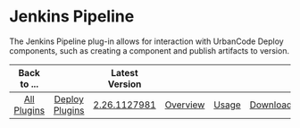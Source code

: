 
Jenkins Pipeline
================


The Jenkins Pipeline plug-in allows for interaction with UrbanCode Deploy components, such as creating a component and publish artifacts to version.


|Back to ...||Latest Version||||
| :---: | :---: | :---: | :---: | :---: | :---: |
|[All Plugins](../../index.md)|[Deploy Plugins](../README.md)|[2.26.1127981](https://raw.githubusercontent.com/UrbanCode/IBM-UCD-PLUGINS/main/files/jenkins-pipeline-ud-plugin/ibm-ucdeploy-build-steps-2.26.1127981.hpi)|[Overview](overview.md)|[Usage](usage.md)|[Downloads](downloads.md)|
